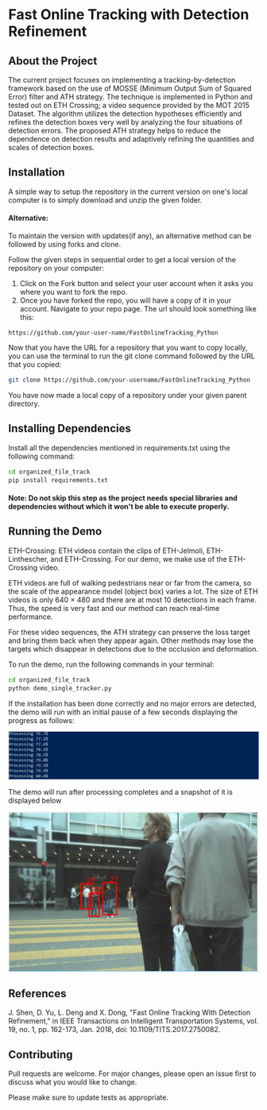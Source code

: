 # Fast Online Tracking with Detection Refinement


## About the Project
The current project focuses on implementing a tracking-by-detection framework based on the use of MOSSE (Minimum Output Sum of Squared Error) filter and ATH strategy. The technique is implemented in Python and tested out on ETH Crossing; a video sequence provided by the MOT 2015 Dataset. The algorithm utilizes the detection hypotheses efficiently and refines the detection boxes very well by analyzing the four situations of detection errors. The proposed ATH strategy helps to reduce the dependence on detection results and adaptively refining the quantities and scales of detection boxes.

## Installation

A simple way to setup the repository in the current version on one's local computer is to simply download and unzip the given folder. 

#### Alternative:
To maintain the version with updates(if any), an alternative method can be followed by using forks and clone.

Follow the given steps in sequential order to get a local version of the repository on your computer:

1. Click on the Fork button and select your user account when it asks you where you want to fork the repo.
2. Once you have forked the repo, you will have a copy of it in your account. Navigate to your repo page. The url should look something like this:
```
https://github.com/your-user-name/FastOnlineTracking_Python
```
Now that you have the URL for a repository that you want to copy locally, you can use the terminal to run the git clone command followed by the URL that you copied:

```bash
git clone https://github.com/your-username/FastOnlineTracking_Python
```
You have now made a local copy of a repository under your given parent directory.
## Installing Dependencies
Install all the dependencies mentioned in requirements.txt using the following command:

```bash
cd organized_file_track
pip install requirements.txt
```
#### Note: Do not skip this step as the project needs special libraries and dependencies without which it won't be able to execute properly.

## Running the Demo

ETH-Crossing: ETH videos contain the clips of ETH-Jelmoli, ETH-Linthescher, and ETH-Crossing. For our demo, we make use of the ETH-Crossing video.

ETH videos are full of walking
pedestrians near or far from the camera, so the scale of the appearance model (object box) varies a lot. The size of ETH videos is only 640 × 480 and there are at most 10 detections in each frame. Thus, the speed is very fast and our method can reach real-time performance. 

For these video sequences, the ATH strategy can preserve the loss target and bring them back when they appear again. Other methods may lose the targets which
disappear in detections due to the occlusion and deformation.

To run the demo, run the following commands in your terminal:

```bash
cd organized_file_track
python demo_single_tracker.py
```
If the installation has been done correctly and no major errors are detected, the demo will run with an initial pause of a few seconds displaying the progress as follows:

![Alt text](./Images/process.JPG)

The demo will run after processing completes and a snapshot of it is displayed below

![Alt text](./Images/demo.png)
## References
J. Shen, D. Yu, L. Deng and X. Dong, "Fast Online Tracking With Detection Refinement," in IEEE Transactions on Intelligent Transportation Systems, vol. 19, no. 1, pp. 162-173, Jan. 2018, doi: 10.1109/TITS.2017.2750082.
## Contributing
Pull requests are welcome. For major changes, please open an issue first to discuss what you would like to change.

Please make sure to update tests as appropriate.

